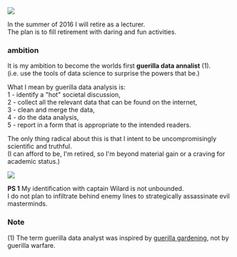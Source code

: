 
![](http://i.imgur.com/EUqpWPt.jpg)

In the summer of 2016 I will retire as a lecturer.  
The plan is to fill retirement with daring and fun activities.

### ambition
It is my ambition to become the worlds first **guerilla data annalist** (1).    
(i.e. use the tools of data science to surprise the powers that be.)

What I mean by guerilla data analysis is:   
1 - identify a "hot" societal discussion,  
2 - collect all the relevant data that can be found on the internet,  
3 - clean and merge the data,  
4 - do the data analysis,  
5 - report in a form that is appropriate to the intended readers.  

The only thing radical about this is that I intent to be uncompromisingly scientific and truthful.  
(I can afford to be, I'm retired, so I'm beyond material gain or a craving for academic status.)  

![](http://i.imgur.com/Ikxwitb.jpg)

**PS 1** 
My identification with captain Wilard is not unbounded.  
I do not plan to infiltrate behind enemy lines to strategically assassinate evil masterminds.  

### Note
(1) The term guerilla data analyst was inspired by [guerilla gardening](http://en.wikipedia.org/wiki/Guerrilla_gardening), not by guerilla warfare.


